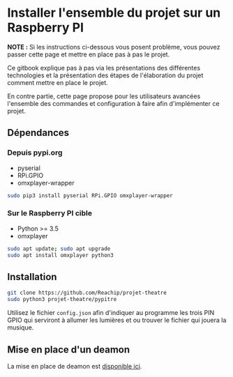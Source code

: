 # Installer l'ensemble du projet sur un Raspberry PI

**NOTE :** Si les instructions ci-dessous vous posent problème, vous pouvez passer cette page et mettre en place pas à pas le projet.

Ce gitbook explique pas à pas via les présentations des différentes technologies et la présentation des étapes de l'élaboration du projet comment mettre en place le projet.

En contre partie, cette page propose pour les utilisateurs avancées l'ensemble des commandes et configuration à faire afin d'implémenter ce projet.

## Dépendances

### Depuis pypi.org

* pyserial 
* RPi.GPIO 
* omxplayer-wrapper

```bash
sudo pip3 install pyserial RPi.GPIO omxplayer-wrapper
```

### Sur le Raspberry PI cible

* Python &gt;= 3.5
* omxplayer

```bash
sudo apt update; sudo apt upgrade 
sudo apt install omxplayer python3
```

## Installation

```bash
git clone https://github.com/Reachip/projet-theatre
sudo python3 projet-theatre/pypitre
```

Utilisez le fichier `config.json` afin d'indiquer au programme les trois PIN GPIO qui serviront à allumer les lumières et ou trouver le fichier qui jouera la musique.

## Mise en place d'un deamon 

La mise en place de deamon est [disponible ici](technologies-utilisees/systeme-dexploitation-unix/systemd.md).  
